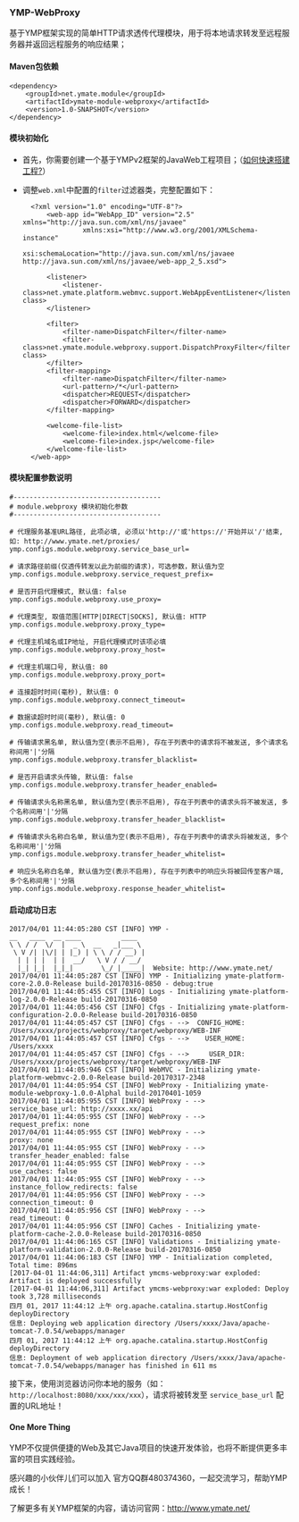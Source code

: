 ### YMP-WebProxy

基于YMP框架实现的简单HTTP请求透传代理模块，用于将本地请求转发至远程服务器并返回远程服务的响应结果；

#### Maven包依赖

    <dependency>
        <groupId>net.ymate.module</groupId>
        <artifactId>ymate-module-webproxy</artifactId>
        <version>1.0-SNAPSHOT</version>
    </dependency>

#### 模块初始化

- 首先，你需要创建一个基于YMPv2框架的JavaWeb工程项目；（[如何快速搭建工程?](http://git.oschina.net/suninformation/ymate-platform-v2/wikis/Quickstart_New)）

- 调整`web.xml`中配置的`filter`过滤器类，完整配置如下：

        <?xml version="1.0" encoding="UTF-8"?>
            <web-app id="WebApp_ID" version="2.5" xmlns="http://java.sun.com/xml/ns/javaee"
                     xmlns:xsi="http://www.w3.org/2001/XMLSchema-instance"
                     xsi:schemaLocation="http://java.sun.com/xml/ns/javaee http://java.sun.com/xml/ns/javaee/web-app_2_5.xsd">
        
            <listener>
                <listener-class>net.ymate.platform.webmvc.support.WebAppEventListener</listener-class>
            </listener>
        
            <filter>
                <filter-name>DispatchFilter</filter-name>
                <filter-class>net.ymate.module.webproxy.support.DispatchProxyFilter</filter-class>
            </filter>
            <filter-mapping>
                <filter-name>DispatchFilter</filter-name>
                <url-pattern>/*</url-pattern>
                <dispatcher>REQUEST</dispatcher>
                <dispatcher>FORWARD</dispatcher>
            </filter-mapping>
        
            <welcome-file-list>
                <welcome-file>index.html</welcome-file>
                <welcome-file>index.jsp</welcome-file>
            </welcome-file-list>
        </web-app>

#### 模块配置参数说明

    #-------------------------------------
    # module.webproxy 模块初始化参数
    #-------------------------------------
    
    # 代理服务基准URL路径, 此项必填, 必须以'http://'或'https://'开始并以'/'结束, 如: http://www.ymate.net/proxies/
    ymp.configs.module.webproxy.service_base_url=
    
    # 请求路径前缀(仅透传转发以此为前缀的请求)，可选参数，默认值为空
    ymp.configs.module.webproxy.service_request_prefix=
    
    # 是否开启代理模式, 默认值: false
    ymp.configs.module.webproxy.use_proxy=
    
    # 代理类型, 取值范围[HTTP|DIRECT|SOCKS], 默认值: HTTP
    ymp.configs.module.webproxy.proxy_type=
    
    # 代理主机域名或IP地址, 开启代理模式时该项必填
    ymp.configs.module.webproxy.proxy_host=
    
    # 代理主机端口号, 默认值: 80
    ymp.configs.module.webproxy.proxy_port=
    
    # 连接超时时间(毫秒), 默认值: 0
    ymp.configs.module.webproxy.connect_timeout=
    
    # 数据读超时时间(毫秒), 默认值: 0
    ymp.configs.module.webproxy.read_timeout=
    
    # 传输请求黑名单, 默认值为空(表示不启用), 存在于列表中的请求将不被发送, 多个请求名称间用'|'分隔
    ymp.configs.module.webproxy.transfer_blacklist=
    
    # 是否开启请求头传输, 默认值: false
    ymp.configs.module.webproxy.transfer_header_enabled=
    
    # 传输请求头名称黑名单, 默认值为空(表示不启用), 存在于列表中的请求头将不被发送, 多个名称间用'|'分隔
    ymp.configs.module.webproxy.transfer_header_blacklist=
    
    # 传输请求头名称白名单, 默认值为空(表示不启用), 存在于列表中的请求头将被发送, 多个名称间用'|'分隔
    ymp.configs.module.webproxy.transfer_header_whitelist=
    
    # 响应头名称白名单, 默认值为空(表示不启用), 存在于列表中的响应头将被回传至客户端, 多个名称间用'|'分隔
    ymp.configs.module.webproxy.response_header_whitelist=

#### 启动成功日志

    2017/04/01 11:44:05:280 CST [INFO] YMP - 
    __   ____  __ ____          ____  
    \ \ / /  \/  |  _ \  __   _|___ \ 
     \ V /| |\/| | |_) | \ \ / / __) |
      | | | |  | |  __/   \ V / / __/ 
      |_| |_|  |_|_|       \_/ |_____|  Website: http://www.ymate.net/
    2017/04/01 11:44:05:287 CST [INFO] YMP - Initializing ymate-platform-core-2.0.0-Release build-20170316-0850 - debug:true
    2017/04/01 11:44:05:455 CST [INFO] Logs - Initializing ymate-platform-log-2.0.0-Release build-20170316-0850
    2017/04/01 11:44:05:456 CST [INFO] Cfgs - Initializing ymate-platform-configuration-2.0.0-Release build-20170316-0850
    2017/04/01 11:44:05:457 CST [INFO] Cfgs - -->  CONFIG_HOME: /Users/xxxx/projects/webproxy/target/webproxy/WEB-INF
    2017/04/01 11:44:05:457 CST [INFO] Cfgs - -->    USER_HOME: /Users/xxxx
    2017/04/01 11:44:05:457 CST [INFO] Cfgs - -->     USER_DIR: /Users/xxxx/projects/webproxy/target/webproxy/WEB-INF
    2017/04/01 11:44:05:946 CST [INFO] WebMVC - Initializing ymate-platform-webmvc-2.0.0-Release build-20170317-2348
    2017/04/01 11:44:05:954 CST [INFO] WebProxy - Initializing ymate-module-webproxy-1.0.0-Alphal build-20170401-1059
    2017/04/01 11:44:05:955 CST [INFO] WebProxy - -->          service_base_url: http://xxxx.xx/api
    2017/04/01 11:44:05:955 CST [INFO] WebProxy - -->            request_prefix: none
    2017/04/01 11:44:05:955 CST [INFO] WebProxy - -->                     proxy: none
    2017/04/01 11:44:05:955 CST [INFO] WebProxy - -->   transfer_header_enabled: false
    2017/04/01 11:44:05:955 CST [INFO] WebProxy - -->                use_caches: false
    2017/04/01 11:44:05:955 CST [INFO] WebProxy - --> instance_follow_redirects: false
    2017/04/01 11:44:05:956 CST [INFO] WebProxy - -->        connection_timeout: 0
    2017/04/01 11:44:05:956 CST [INFO] WebProxy - -->              read_timeout: 0
    2017/04/01 11:44:05:956 CST [INFO] Caches - Initializing ymate-platform-cache-2.0.0-Release build-20170316-0850
    2017/04/01 11:44:06:165 CST [INFO] Validations - Initializing ymate-platform-validation-2.0.0-Release build-20170316-0850
    2017/04/01 11:44:06:183 CST [INFO] YMP - Initialization completed, Total time: 896ms
    [2017-04-01 11:44:06,311] Artifact ymcms-webproxy:war exploded: Artifact is deployed successfully
    [2017-04-01 11:44:06,311] Artifact ymcms-webproxy:war exploded: Deploy took 3,728 milliseconds
    四月 01, 2017 11:44:12 上午 org.apache.catalina.startup.HostConfig deployDirectory
    信息: Deploying web application directory /Users/xxxx/Java/apache-tomcat-7.0.54/webapps/manager
    四月 01, 2017 11:44:12 上午 org.apache.catalina.startup.HostConfig deployDirectory
    信息: Deployment of web application directory /Users/xxxx/Java/apache-tomcat-7.0.54/webapps/manager has finished in 611 ms

接下来，使用浏览器访问你本地的服务（如：`http://localhost:8080/xxx/xxx/xxx`），请求将被转发至 `service_base_url` 配置的URL地址！

#### One More Thing

YMP不仅提供便捷的Web及其它Java项目的快速开发体验，也将不断提供更多丰富的项目实践经验。

感兴趣的小伙伴儿们可以加入 官方QQ群480374360，一起交流学习，帮助YMP成长！

了解更多有关YMP框架的内容，请访问官网：http://www.ymate.net/